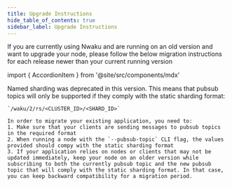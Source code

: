 ```yaml
---
title: Upgrade Instructions
hide_table_of_contents: true
sidebar_label: Upgrade Instructions
---
```


If you are currently using Nwaku and are running on an old version and want to upgrade your node, please follow the below migration instructions for each release newer than your current running version

import { AccordionItem } from '@site/src/components/mdx'

<AccordionItem title="v0.31.0">
	Named sharding was deprecated in this version. This means that pubsub topics will only be supported if they comply with the static sharding format:

    `/waku/2/rs/<CLUSTER_ID>/<SHARD_ID>`

    In order to migrate your existing application, you need to:
    1. Make sure that your clients are sending messages to pubsub topics in the required format
    2. When running a node with the `--pubsub-topic` CLI flag, the values provided should compy with the static sharding format
    3. If your application relies on nodes or clients that may not be updated immediately, keep your node on an older version while subscribing to both the currently pubsub topic and the new pubsub topic that will comply with the static sharding format. In that case, you can keep backward compatibility for a migration period.
</AccordionItem>
